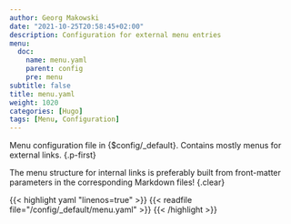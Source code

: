```yaml
---
author: Georg Makowski
date: "2021-10-25T20:58:45+02:00"
description: Configuration for external menu entries
menu:
  doc:
    name: menu.yaml
    parent: config
    pre: menu
subtitle: false
title: menu.yaml
weight: 1020
categories: [Hugo]
tags: [Menu, Configuration]
---
```


Menu configuration file in {$config/_default}. Contains mostly menus for external links.
{.p-first}<!--more-->

The menu structure for internal links is preferably built from front-matter parameters in the corresponding Markdown files!
{.clear}

{{< highlight yaml "linenos=true" >}}
{{< readfile file="/config/_default/menu.yaml" >}}
{{< /highlight >}}
